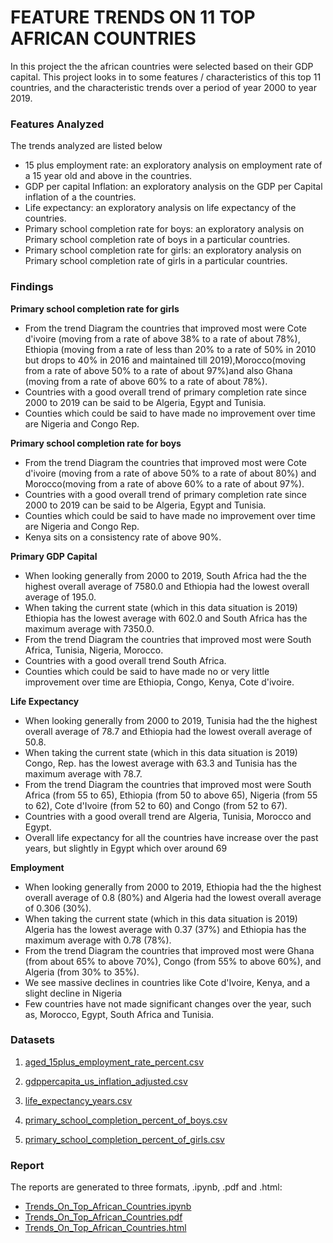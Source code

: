 # FEATURE TRENDS ON 11 TOP AFRICAN COUNTRIES
In this project the the african countries were selected based on their GDP capital. 
This project looks in to some features / characteristics of this top 11 countries, and the characteristic trends over a period of year 2000 to year 2019.

### Features Analyzed
The trends analyzed are listed below
* 15 plus employment rate: an exploratory analysis on employment rate of a 15 year old and above in the countries.
* GDP per capital Inflation: an exploratory analysis on the GDP per Capital inflation of a the countries.
* Life expectancy: an exploratory analysis on life expectancy of the countries.
* Primary school completion rate for boys: an exploratory analysis on Primary school completion rate of boys in a particular countries.
* Primary school completion rate for girls: an exploratory analysis on Primary school completion rate of girls in a particular countries.

### Findings
**Primary school completion rate for girls**
* From the trend Diagram the countries that improved most were Cote d'ivoire (moving from a rate of above 38% to a rate of about 78%), Ethiopia (moving from a rate of less than 20% to a rate of  50% in 2010 but drops to 40% in 2016 and maintained till 2019),Morocco(moving from a rate of above 50% to a rate of about 97%)and also Ghana (moving from a rate of above 60% to a rate of about 78%).
* Countries with a good overall trend of primary completion rate since 2000 to 2019 can be said to be Algeria, Egypt and Tunisia.
* Counties which could be said to have made no improvement over time are Nigeria and Congo Rep.

**Primary school completion rate for boys**
* From the trend Diagram the countries that improved most were Cote d'ivoire (moving from a rate of above 50% to a rate of about 80%) and Morocco(moving from a rate of above 60% to a rate of about 97%).
* Countries with a good overall trend of primary completion rate since 2000 to 2019 can be said to be Algeria, Egypt and Tunisia.
* Counties which could be said to have made no improvement over time are Nigeria and Congo Rep.
* Kenya sits on a consistency rate of above 90%.

**Primary GDP Capital**
* When looking generally from 2000 to 2019, South Africa had the the highest overall average of 7580.0 and  Ethiopia had the lowest overall average of 195.0. 
* When taking the current state (which in this data situation is 2019) Ethiopia has the lowest average with 602.0 and South Africa has the maximum average with 7350.0.
* From the trend Diagram the countries that improved most were South Africa, Tunisia, Nigeria, Morocco.
* Countries with a good overall trend South Africa.
* Counties which could be said to have made no or very little improvement over time are Ethiopia, Congo, Kenya, Cote d'ivoire.

**Life Expectancy**
* When looking generally from 2000 to 2019, Tunisia had the the highest overall average of 78.7 and Ethiopia had the lowest overall average of 50.8. 
* When taking the current state (which in this data situation is 2019) Congo, Rep. has the lowest average with 63.3 and Tunisia has the maximum average with 78.7.
* From the trend Diagram the countries that improved most were South Africa (from 55 to 65), Ethiopia (from 50 to above 65), Nigeria (from 55 to 62), Cote d'Ivoire (from 52 to 60) and Congo (from 52 to 67).
* Countries with a good overall trend are Algeria, Tunisia, Morocco and Egypt.
* Overall life expectancy for all the countries have increase over the past years, but slightly in Egypt which over around 69

**Employment**
* When looking generally from 2000 to 2019, Ethiopia had the the highest overall average of 0.8 (80%) and Algeria had the lowest overall average of 0.306 (30%). 
* When taking the current state (which in this data situation is 2019) Algeria has the lowest average with 0.37 (37%) and Ethiopia has the maximum average with 0.78 (78%).
* From the trend Diagram the countries that improved most were Ghana (from about 65% to above 70%), Congo (from 55% to above 60%), and Algeria (from 30% to 35%).
* We see massive declines in countries like Cote d'Ivoire, Kenya, and a slight decline in Nigeria
* Few countries have not made significant changes over the year, such as, Morocco, Egypt, South Africa and Tunisia.

### Datasets
1. [aged_15plus_employment_rate_percent.csv](https://github.com/Tobi-DataDetective/Top_11_African_Countries/blob/master/aged_15plus_employment_rate_percent.csv)  

2. [gdppercapita_us_inflation_adjusted.csv](https://github.com/Tobi-DataDetective/Top_11_African_Countries/blob/master/gdppercapita_us_inflation_adjusted.csv)  

3. [life_expectancy_years.csv](https://github.com/Tobi-DataDetective/Top_11_African_Countries/blob/master/life_expectancy_years.csv)  

4. [primary_school_completion_percent_of_boys.csv](https://github.com/Tobi-DataDetective/Top_11_African_Countries/blob/master/primary_school_completion_percent_of_boys.csv)  

5. [primary_school_completion_percent_of_girls.csv](https://github.com/Tobi-DataDetective/Top_11_African_Countries/blob/master/primary_school_completion_percent_of_girls.csv)  


### Report
The reports are generated to three formats, .ipynb, .pdf and .html:
* [Trends_On_Top_African_Countries.ipynb](https://github.com/Tobi-DataDetective/Top_11_African_Countries/blob/master/Trends_On_Top_African_Countries.ipynb)
* [Trends_On_Top_African_Countries.pdf](https://github.com/Tobi-DataDetective/Top_11_African_Countries/blob/master/Trends_On_Top_African_Countries%20-%20Jupyter%20Notebook.pdf)
* [Trends_On_Top_African_Countries.html](https://github.com/Tobi-DataDetective/Top_11_African_Countries/blob/master/Trends_On_Top_African_Countries.html)


